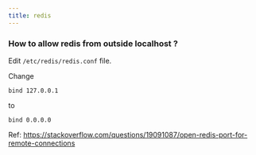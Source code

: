 ```yaml
---
title: redis
---
```


### How to allow redis from outside localhost ?

Edit `/etc/redis/redis.conf` file.

Change 

```
bind 127.0.0.1
```

to

```
bind 0.0.0.0
```

Ref: https://stackoverflow.com/questions/19091087/open-redis-port-for-remote-connections